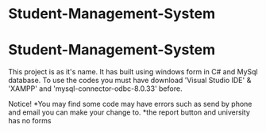 # Student-Management-System
# Student-Management-System
This project is as it's name. It has built using windows form in C# and MySql database.
To use the codes you must have download 'Visual Studio IDE' & 'XAMPP' and 'mysql-connector-odbc-8.0.33' before.

Notice!
*You may find some code may have errors such as send by phone and email you can make your change to.
*the report button and university has no forms
